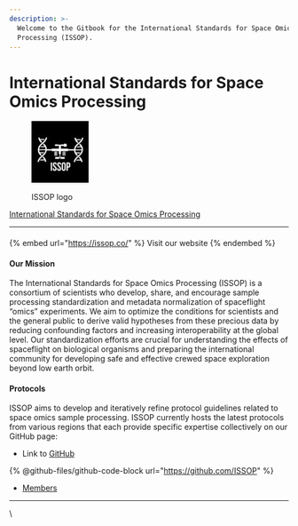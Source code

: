 ```yaml
---
description: >-
  Welcome to the Gitbook for the International Standards for Space Omics
  Processing (ISSOP).
---
```


# International Standards for Space Omics Processing

<figure><img src=".gitbook/assets/image (4).png" alt=""><figcaption><p>ISSOP logo</p></figcaption></figure>

[International Standards for Space Omics Processing](https://issop.astrobotany.com/)

***

####

{% embed url="https://issop.co/" %}
Visit our website
{% endembed %}

#### Our Mission

The International Standards for Space Omics Processing (ISSOP) is a consortium of scientists who develop, share, and encourage sample processing standardization and metadata normalization of spaceflight “omics” experiments. We aim to optimize the conditions for scientists and the general public to derive valid hypotheses from these precious data by reducing confounding factors and increasing interoperability at the global level. Our standardization efforts are crucial for understanding the effects of spaceflight on biological organisms and preparing the international community for developing safe and effective crewed space exploration beyond low earth orbit.

#### Protocols

ISSOP aims to develop and iteratively refine protocol guidelines related to space omics sample processing. ISSOP currently hosts the latest protocols from various regions that each provide specific expertise collectively on our GitHub page:

* Link to [GitHub](https://github.com/ISSOP)

{% @github-files/github-code-block url="https://github.com/ISSOP" %}

* [Members](https://osdr.gitbook.io/issop/current-members)



***

\
